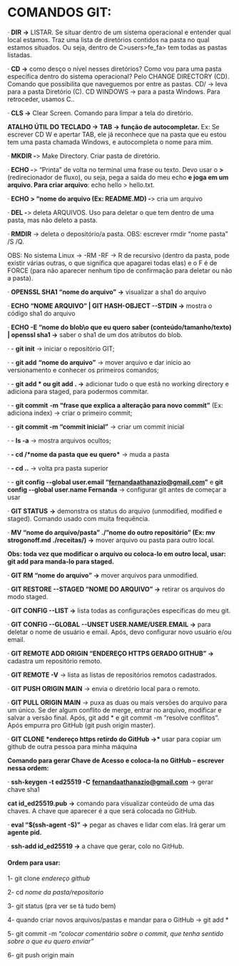 # **COMANDOS GIT:**

·     **DIR ->** LISTAR. Se situar dentro de um sistema operacional e entender qual local estamos. Traz uma lista de diretórios contidos na pasta no qual estamos situados. Ou seja, dentro de C>users>fe_fa> tem todas as pastas listadas.

·     **CD ->** como desço o nível nesses diretórios? Como vou para uma pasta específica dentro do sistema operacional? Pelo CHANGE DIRECTORY (CD). Comando que possibilita que naveguemos por entre as pastas. CD/ -> leva para a pasta Diretório (C). CD WINDOWS -> para a pasta Windows. Para retroceder, usamos C..

·     **CLS ->** Clear Screen. Comando para limpar a tela do diretório.

**ATALHO ÚTIL DO TECLADO -> TAB -> função de autocompletar.** Ex: Se escrever CD W e apertar TAB, ele já reconhece que na pasta que eu estou tem uma pasta chamada Windows, e autocompleta o nome para mim.

·     **MKDIR -**> Make Directory. Criar pasta de diretório.

·     **ECHO -**> “Printa” de volta no terminal uma frase ou texto. Devo usar o **>** (redirecionador de fluxo), ou seja, pega a saída do meu echo **e joga em um arquivo. Para criar arquivo**: echo hello > hello.txt.

·     **ECHO > “nome do arquivo (Ex: README.MD) -**> cria um arquivo

·     **DEL -**> deleta ARQUIVOS. Uso para deletar o que tem dentro de uma pasta, mas não deleto a pasta.

·     **RMDIR** -> deleta o depositório/a pasta. OBS: escrever rmdir “nome pasta” /S /Q.

OBS: No sistema Linux -> -RM -RF -> R de recursivo (dentro da pasta, pode existir várias outras, o que significa que apagarei todas elas) e o F é de FORCE (para não aparecer nenhum tipo de confirmação para deletar ou não a pasta).

·     **OPENSSL SHA1 “nome do arquivo” ->** visualizar a sha1 do arquivo

·     **ECHO “NOME ARQUIVO” | GIT HASH-OBJECT --STDIN ->** mostra o código sha1 do arquivo

·     **ECHO -E “nome do blob\o que eu quero saber (conteúdo/tamanho/texto) | openssl sha1 ->** saber o sha1 de um dos atributos do blob.

·     - **git init** -> iniciar o repositório GIT;

·     - **git add** **“nome do arquivo”** -> mover arquivo e dar inicio ao versionamento e conhecer os primeiros comandos;

·        - **git add \* ou git add . ->** adicionar tudo o que está no working directory e adiciona para staged, para podermos commitar.

·     - **git commit** **-m “frase que explica a alteração para novo commit”** (Ex: adiciona index) -> criar o primeiro commit;

·        - **git commit -m “commit inicial”** -> criar um commit inicial

·     - **ls -a** -> mostra arquivos ocultos;

·     **- cd /\*nome da pasta que eu quero\*** -> muda a pasta

·     **- cd ..** -> volta pra pasta superior

·     - **git config --global user.email “****[fernandaathanazio@gmail.com](mailto:fernandaathanazio@gmail.com)****”** e **git config --global user.name Fernanda** -> configurar git antes de começar a usar

·     **GIT STATUS** **->** demonstra os status do arquivo (unmodified, modified e staged). Comando usado com muita frequência.

·     **MV “nome do arquivo/pasta” ./”nome do outro repositório” (Ex: mv strogonoff.md ./receitas/) ->** mover arquivo ou pasta para outro local.

**Obs: toda vez que modificar o arquivo ou coloca-lo em outro local, usar: git add para manda-lo para staged.**

·     **GIT RM “nome do arquivo” ->** mover arquivos para unmodified.

·     **GIT RESTORE --STAGED “NOME DO ARQUIVO” ->** retirar os arquivos do modo staged.

·     **GIT CONFIG --LIST ->** lista todas as configurações específicas do meu git.

·     **GIT CONFIG --GLOBAL --UNSET USER.NAME/USER.EMAIL ->** para deletar o nome de usuário e email. Após, devo configurar novo usuário e/ou email.

·     **GIT REMOTE ADD ORIGIN “ENDEREÇO HTTPS GERADO GITHUB” ->** cadastra um repositório remoto.

·     **GIT REMOTE -V** -> lista as listas de repositórios remotos cadastrados.

·     **GIT PUSH ORIGIN MAIN** -> envia o diretório local para o remoto.

·     **GIT PULL ORIGIN MAIN** -> puxa as duas ou mais versões do arquivo para um único. Se der algum conflito de merge, entrar no arquivo, modificar e salvar a versão final. Após, git add * e git commit -m “resolve conflitos”. Após empurra pro GitHub (git push origin master).

·     **GIT CLONE \*endereço https retirdo do GitHub ->\*** usar para copiar um github de outra pessoa para minha máquina

 

**Comando para gerar Chave de Acesso e coloca-la no GitHub – escrever nessa ordem:**

·     **ssh-keygen -t ed25519 -C** **[fernandaathanazio@gmail.com](mailto:fernandaathanazio@gmail.com)** -> gerar chave sha1

**cat id_ed25519.pub** **->** comando para visualizar conteúdo de uma das chaves. A chave que aparecer é a que será colocada no GitHub.

·     **eval “$(ssh-agent -S)” ->** pegar as chaves e lidar com elas. Irá gerar um **agente pid.**

·     **ssh-add id_ed25519 ->** a chave que gerar, colo no GitHub.

  

#### Ordem para usar:

1-   git clone *endereço github*

2-   cd *nome da pasta/repositorio*

3-   git status (pra ver se tá tudo bem)

4-   quando criar novos arquivos/pastas e mandar para o GitHub -> git add *

5-   git commit -m “*colocar comentário sobre o commit, que tenha sentido sobre o que eu quero enviar”*

6-   git push origin main